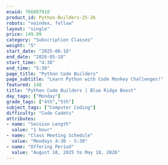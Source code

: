 ```yaml
---
ecwid: 766087910
product_id: Python-Builders-25-26
robots: "noindex, follow"
layout: "single"
price: 149.99
category: "Subscription Classes"
weight: "5"
start_date: "2025-08-18"
end_date: "2026-05-18"
start_time: "4:30"
end_time: "5:30"
page_title: "Python Code Builders"
page_subtitle: "Learn Python with Code Monkey Challenges!"
featured: 148
title: "Python Code Builders | Blue Ridge Boost"
day_tags: ["Monday"]
grade_tags: ["4th","5th"]
subject_tags: ["Computer Coding"]
difficulty: "Code Cadets"
attributes:
- name: "Session Length"
  value: "1 hour"
- name: "Class Meeting Schedule"
  value: "Mondays 4:30 - 5:30"
- name: "Offering Period"
  value: "August 18, 2025 to May 18, 2026"
---
```

